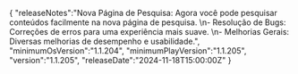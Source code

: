 {
  "releaseNotes":"Nova Página de Pesquisa: Agora você pode pesquisar conteúdos facilmente na nova página de pesquisa. \n- Resolução de Bugs: Correções de erros para uma experiência mais suave. \n- Melhorias Gerais: Diversas melhorias de desempenho e usabilidade.",
  "minimumOsVersion":"1.1.204",
  "minimumPlayVersion":"1.1.205",
  "version":"1.1.205",
  "releaseDate":"2024-11-18T15:00:00Z"
}
